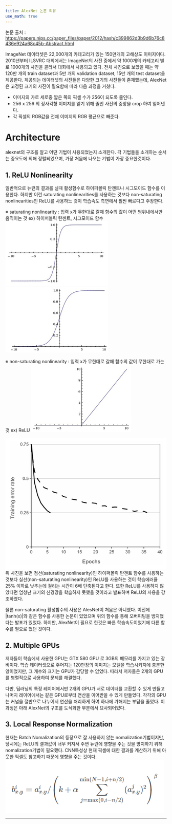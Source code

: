 ```yaml
---
title: AlexNet 논문 리뷰
use_math: true
---
```

논문 출처 : https://papers.nips.cc/paper_files/paper/2012/hash/c399862d3b9d6b76c8436e924a68c45b-Abstract.html

ImageNet 데이터셋은 22,000개의 카테고리가 있는 150만개의 고해상도 이미지이다. 2010년부터 ILSVRC 대회에서는 ImageNet의 사진 중에서 약 1000개의 카테고리 별로 1000개의 사진을 골라서 대회에서 사용되고 있다. 전체 사진으로 보았을 때는 약 120만 개의 train dataset과 5만 개의 validation dataset, 15만 개의 test dataset을 제공한다. 제공되는 데이터셋의 사진들은 다양한 크기의 사진들이 존재했는데, AlexNet은 고정된 크기의 사진이 필요함에 따라 다음 과정을 거쳤다. 

* 이미지의 가로 세로중 짧은 쪽의 픽셀 수가 256이 되도록 줄인다.
* 256 x 256 의 정사각형 이미지를 얻기 위해 줄인 사진의 중앙을 crop 하여 얻어낸다.
* 각 픽셀의 RGB값을 전체 이미지의 RGB 평균으로 빼준다. 

# Architecture
alexnet의 구조를 알고 어떤 기법이 사용되었는지 소개한다. 각 기법들을 소개하는 순서는 중요도에 의해 정렬되었으며, 가장 처음에 나오는 기법이 가장 중요한것이다.

## 1. ReLU Nonlinearilty
일반적으로 뉴런의 결과를 낼때 활성함수로 하이퍼볼릭 탄젠트나 시그모이드 함수를 이용한다. 하지만 이런 saturating nonlinearities를 사용하는 것보다 non-saturating nonlinearities인 ReLU를 사용하느 것이 학습속도 측면에서 훨씬 빠르다고 주장한다. 

※ saturating nonlinearity
: 입력 x가 무한대로 갈때 함수의 값이 어떤 범위내에서만 움직이는 것
ex) 하이퍼볼릭 탄젠트, 시그모이드 함수
![hyper](/assets/img/favicons/hyperbolic%20tangent.png)
![sigmoid](/assets/img/favicons/igmoid%20activation%20function.png)

※ non-saturating nonlinearity
: 입력 x가 무한대로 갈때 함수의 값이 무한대로 가는 것
ex) ReLU
![relu](/assets/img/favicons/relu.png)

![satu](/assets/img/favicons/satu.png)
위 사진을 보면 점선(saturating nonlinearity)인 하이퍼볼릭 탄젠트 함수를 사용하는 것보다 실선(non-saturating nonlinearity)인 ReLU를 사용하는 것이 학습에러율 25% 이하로 낮추는데 걸리는 시간이 6배 단축된다고 한다. 또한 ReLU를 사용하지 않았다면 엄청난 크기의 신경망을 학습하지 못했을 것이라고 발표하며 ReLU의 사용을 강조하였다.

물론 non-saturating 활성함수의 사용은 AlesNet이 처음은 아니였다. 이전에 |tanh(x)|와 같은 함수를 사용한 논문이 있었으며 위의 함수를 통해 오버피팅을 방지했다는 발표가 있었다. 하지만, AlexNet이 필요로 한것은 빠른 학습속도이었기에 다른 함수를 필요로 했던 것이다.

## 2. Multiple GPUs
저자들이 학습에서 사용한 GPU는 GTX 580 GPU 로 3GB의 메모리를 가지고 있는 장비이다. 학습 데이터셋으로 주어지는 120만장의 이미지는 모델을 학습시키지에 충분한 양이었지만, 그 개수와 크기는 GPU가 감당할 수 없었다. 따라서 저자들은 2개의 GPU를 병렬적으로 사용하여 문제를 해결했다. 

다만, 딥러닝의 특정 레이어에서만 2개의 GPU가 서로 데이터를 교환할 수 있게 만들고 나머지 레이어에서는 같은 GPU로부터 연산을 이어받을 수 있게 만들었다. 각각의 GPU는 커널을 절반으로 나누어서 연산을 처리하게 하여 하나에 가해지는 부담을 줄였다. 이 과정은 아래 AlexNet의 구조를 도식화한 부분에서 묘사되어있다.

## 3. Local Response Normalization
현재는 Batch Nomalization의 등장으로 잘 사용하지 않는 nomalization기법이지만, 당시에는 ReLU의 결과값이 너무 커져서 주변 뉴런에 영향을 주는 것을 방지하기 위해 nomalization기법이 필요했다. CNN특성상 현재 픽셀에 대한 결과를 계산하기 위해 아웃한 픽셀도 참고하기 때문에 영향을 주는 것이다.
![equ](/assets/img/favicons/equation.png)




---